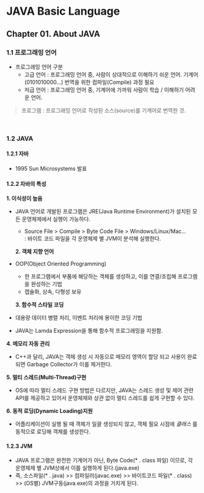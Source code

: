 # JAVA Basic Language
## Chapter 01. About JAVA

### 1.1 프로그래밍 언어
* 프로그래밍 언어 구분 <br>
    * 고급 언어 : 프로그래밍 언어 중, 사람이 상대적으로 이해하기 쉬운 언어. 기계어(0101010000...) 번역을 위한 컴파일(Compile) 과정 필요
    * 저급 언어 : 프로그래밍 언어 중, 기계어에 가까워 사람이 학습 / 이해하기 어려운 언어.


> 프로그램 : 프로그래밍 언어로 작성된 소스(source)를 기계어로 번역한 것.

<br>

### 1.2 JAVA
#### 1.2.1 자바
* 1995 Sun Microsystems 발표<br>

#### 1.2.2 자바의 특성
  **1. 이식성이 높음**
  * JAVA 언어로 개발된 프로그램은 JRE(Java Runtime Environment)가 설치된 모든 운영체제에서 실행이 가능하다.
    * Source File > Compile > Byte Code File > Windows/Linux/Mac...<br>
    : 바이트 코드 파일을 각 운영체제 별 JVM이 분석해 실행한다.

    **2. 객체 지향 언어**
  * OOP(Object Oriented Programming)
    * 한 프로그램에서 부품에 해당하는 객체를 생성하고, 이를 연결/조립해 프로그램을 완성하는 기법
    * 캡슐화, 상속, 다형성 보유

    **3. 함수적 스타일 코딩**
  * 대용량 데이터 병렬 처리, 이벤트 처리에 용이한 코딩 기법
  * JAVA는 Lamda Expression을 통해 함수적 프로그래밍을 지원함.

  **4. 메모리 자동 관리**
  * C++과 달리, JAVA는 객체 생성 시 자동으로 메모리 영역이 할당 되고 사용이 완료되면 Garbage Collector가 이를 제거한다.

  **5. 멀티 스레드(Multi-Thread)구현**
  * OS에 따라 멀티 스레드 구현 방법은 다르지만, JAVA는 스레드 생성 및 제어 관련 API를 제공하고 있어서 운영체제와 상관 없이 멀티 스레드를 쉽게 구현할 수 있다.

  **6. 동적 로딩(Dynamic Loading)지원**
  * 어플리케이션이 실행 될 때 객체가 일괄 생성되지 않고, 객체 필요 시점에 *클래스* 를 동적으로 로딩해 객체를 생성한다.<br>

#### 1.2.3 JVM
  * JAVA 프로그램은 완전한 기계어가 아닌, Byte Code(* . class 파일) 이므로, 각 운영체제 별 JVM상에서 이를 실행하게 된다.(java.exe)
  * 즉, 소스파일(* . java) >> 컴파일러(javac.exe) >> 바이트코드 파일(* . class) >> (OS별) JVM구동(java.exe)의 과정을 거치게 된다.
